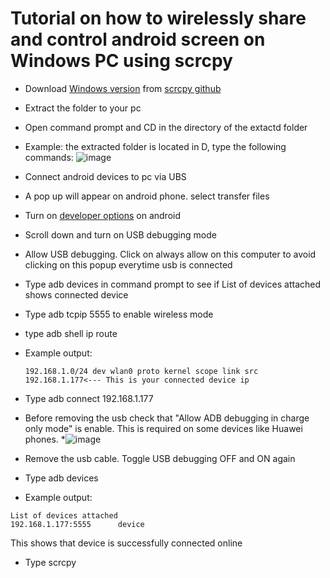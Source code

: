 <h1>Tutorial on how to wirelessly share and control android screen on Windows PC using scrcpy</h1>

* Download [Windows version](https://github.com/Genymobile/scrcpy/releases/download/v1.18/scrcpy-win64-v1.18.zip) from [scrcpy github](https://github.com/Genymobile/scrcpy)
* Extract the folder to your pc
* Open command prompt and CD in the directory of the extactd folder
* Example: the extracted folder is located in D, type the following commands:
![image](https://user-images.githubusercontent.com/87014174/125895658-9d5d4f30-9e42-49a0-a090-057cb531c03c.png)

* Connect android devices to pc via UBS
* A pop up will appear on android phone. select transfer files
* Turn on [developer options](https://www.digitaltrends.com/mobile/how-to-get-developer-options-on-android/) on android 
* Scroll down and turn on USB debugging mode
* Allow USB debugging. Click on always allow on this computer to avoid clicking on this popup everytime usb is connected
* Type adb devices in command prompt to see if List of devices attached shows connected device
* Type adb tcpip 5555 to enable wireless mode
* type adb shell ip route
* Example output:
  ```
  192.168.1.0/24 dev wlan0 proto kernel scope link src 192.168.1.177<--- This is your connected device ip
   ```
* Type adb connect 192.168.1.177
* Before removing the usb check that "Allow ADB debugging in charge only mode" is enable. This is required on some devices like Huawei phones.
*![image](https://user-images.githubusercontent.com/87014174/125895299-474b8349-6105-4ecf-b5df-d94be476f6d8.png)

* Remove the usb cable. Toggle USB debugging OFF and ON again
* Type adb devices
* Example output:
```
List of devices attached
192.168.1.177:5555      device
```
  This shows that device is successfully connected online
 
 * Type scrcpy
